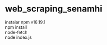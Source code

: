 # web_scraping_senamhi
instalar npm v18.19.1 </br>
npm install </br>
node-fetch </br>
node index.js 
